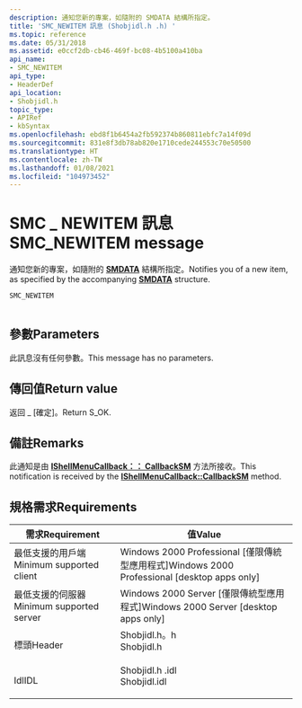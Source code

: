 ```yaml
---
description: 通知您新的專案，如隨附的 SMDATA 結構所指定。
title: 'SMC_NEWITEM 訊息 (Shobjidl.h .h) '
ms.topic: reference
ms.date: 05/31/2018
ms.assetid: e0ccf2db-cb46-469f-bc08-4b5100a410ba
api_name:
- SMC_NEWITEM
api_type:
- HeaderDef
api_location:
- Shobjidl.h
topic_type:
- APIRef
- kbSyntax
ms.openlocfilehash: ebd8f1b6454a2fb592374b860811ebfc7a14f09d
ms.sourcegitcommit: 831e8f3db78ab820e1710cede244553c70e50500
ms.translationtype: HT
ms.contentlocale: zh-TW
ms.lasthandoff: 01/08/2021
ms.locfileid: "104973452"
---
```

# <a name="smc_newitem-message"></a><span data-ttu-id="32dbc-103">SMC \_ NEWITEM 訊息</span><span class="sxs-lookup"><span data-stu-id="32dbc-103">SMC\_NEWITEM message</span></span>

<span data-ttu-id="32dbc-104">通知您新的專案，如隨附的 [**SMDATA**](/windows/win32/api/shobjidl_core/ns-shobjidl_core-smdata) 結構所指定。</span><span class="sxs-lookup"><span data-stu-id="32dbc-104">Notifies you of a new item, as specified by the accompanying [**SMDATA**](/windows/win32/api/shobjidl_core/ns-shobjidl_core-smdata) structure.</span></span>


```C++
SMC_NEWITEM
            
```



## <a name="parameters"></a><span data-ttu-id="32dbc-105">參數</span><span class="sxs-lookup"><span data-stu-id="32dbc-105">Parameters</span></span>

<span data-ttu-id="32dbc-106">此訊息沒有任何參數。</span><span class="sxs-lookup"><span data-stu-id="32dbc-106">This message has no parameters.</span></span>

## <a name="return-value"></a><span data-ttu-id="32dbc-107">傳回值</span><span class="sxs-lookup"><span data-stu-id="32dbc-107">Return value</span></span>

<span data-ttu-id="32dbc-108">返回 \_ [確定]。</span><span class="sxs-lookup"><span data-stu-id="32dbc-108">Return S\_OK.</span></span>

## <a name="remarks"></a><span data-ttu-id="32dbc-109">備註</span><span class="sxs-lookup"><span data-stu-id="32dbc-109">Remarks</span></span>

<span data-ttu-id="32dbc-110">此通知是由 [**IShellMenuCallback：： CallbackSM**](/windows/desktop/api/shobjidl_core/nf-shobjidl_core-ishellmenucallback-callbacksm) 方法所接收。</span><span class="sxs-lookup"><span data-stu-id="32dbc-110">This notification is received by the [**IShellMenuCallback::CallbackSM**](/windows/desktop/api/shobjidl_core/nf-shobjidl_core-ishellmenucallback-callbacksm) method.</span></span>

## <a name="requirements"></a><span data-ttu-id="32dbc-111">規格需求</span><span class="sxs-lookup"><span data-stu-id="32dbc-111">Requirements</span></span>



| <span data-ttu-id="32dbc-112">需求</span><span class="sxs-lookup"><span data-stu-id="32dbc-112">Requirement</span></span> | <span data-ttu-id="32dbc-113">值</span><span class="sxs-lookup"><span data-stu-id="32dbc-113">Value</span></span> |
|-------------------------------------|-----------------------------------------------------------------------------------------|
| <span data-ttu-id="32dbc-114">最低支援的用戶端</span><span class="sxs-lookup"><span data-stu-id="32dbc-114">Minimum supported client</span></span><br/> | <span data-ttu-id="32dbc-115">Windows 2000 Professional \[僅限傳統型應用程式\]</span><span class="sxs-lookup"><span data-stu-id="32dbc-115">Windows 2000 Professional \[desktop apps only\]</span></span><br/>                              |
| <span data-ttu-id="32dbc-116">最低支援的伺服器</span><span class="sxs-lookup"><span data-stu-id="32dbc-116">Minimum supported server</span></span><br/> | <span data-ttu-id="32dbc-117">Windows 2000 Server \[僅限傳統型應用程式\]</span><span class="sxs-lookup"><span data-stu-id="32dbc-117">Windows 2000 Server \[desktop apps only\]</span></span><br/>                                    |
| <span data-ttu-id="32dbc-118">標頭</span><span class="sxs-lookup"><span data-stu-id="32dbc-118">Header</span></span><br/>                   | <dl> <span data-ttu-id="32dbc-119"><dt>Shobjidl.h。h</dt></span><span class="sxs-lookup"><span data-stu-id="32dbc-119"><dt>Shobjidl.h</dt></span></span> </dl>   |
| <span data-ttu-id="32dbc-120">Idl</span><span class="sxs-lookup"><span data-stu-id="32dbc-120">IDL</span></span><br/>                      | <dl> <span data-ttu-id="32dbc-121"><dt>Shobjidl.h .idl</dt></span><span class="sxs-lookup"><span data-stu-id="32dbc-121"><dt>Shobjidl.idl</dt></span></span> </dl> |



 

 




